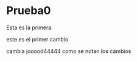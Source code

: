 # Prueba0   

Esta es la primera.

este es el primer cambio

cambia jooood44444
 como se notan los cambios
